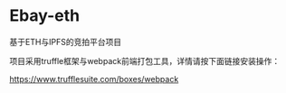 # Ebay-eth
基于ETH与IPFS的竞拍平台项目

项目采用truffle框架与webpack前端打包工具，详情请按下面链接安装操作：

https://www.trufflesuite.com/boxes/webpack

